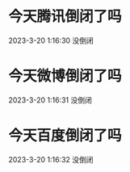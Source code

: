 # 今天腾讯倒闭了吗

2023-3-20 1:16:30 没倒闭

# 今天微博倒闭了吗

2023-3-20 1:16:31 没倒闭

# 今天百度倒闭了吗

2023-3-20 1:16:32 没倒闭

